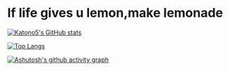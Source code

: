 # If life gives u lemon,make lemonade

[![Katono5's GitHub stats](https://github-readme-stats.vercel.app/api?username=Katono5&theme=dark&show_icons=true)](https://github.com/anuraghazra/github-readme-stats)

[![Top Langs](https://github-readme-stats.vercel.app/api/top-langs/?username=Katono5&layout=compact&theme=dark&show_icons=true)](https://github.com/anuraghazra/github-readme-stats)

[![Ashutosh's github activity graph](https://activity-graph.herokuapp.com/graph?username=Katono5&theme=dracula)](https://github.com/ashutosh00710/github-readme-activity-graph)
